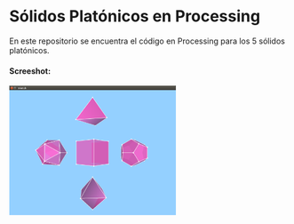 <h1>Sólidos Platónicos en Processing</h1>

<p>En este repositorio se encuentra el código en Processing para los 5 sólidos platónicos.</p>

<h4>Screeshot:</h4>
<img width="300px" src="sample-image.png">